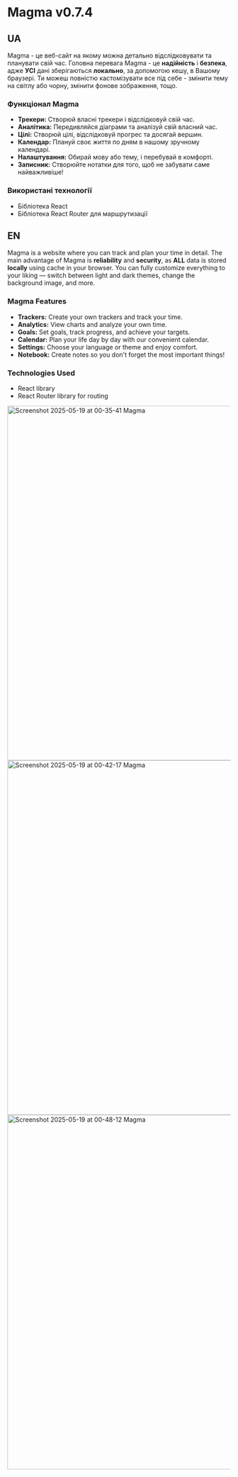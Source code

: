 # Magma v0.7.4
## UA
Magma - це веб-сайт на якому можна детально відслідковувати та планувати свій час.
Головна перевага Magma - це **надійність** і **безпека**, адже **УСІ** дані зберігаються **локально**, за допомогою кешу, в Вашому браузері.
Ти можеш повністю кастомізувати все під себе - змінити тему на світлу або чорну, змінити фонове зображення, тощо.

### Функціонал Magma
- **Трекери:** Створюй власні трекери і відслідковуй свій час.
- **Аналітика:** Передивляйся діаграми та аналізуй свій власний час.
- **Цілі:** Створюй цілі, відслідковуй прогрес та досягай вершин.
- **Календар:** Плануй своє життя по дням в нашому зручному календарі.
- **Налаштування:** Обирай мову або тему, і перебувай в комфорті.
- **Записник:** Створюйте нотатки для того, щоб не забувати саме найважливіше!

### Використані технології
- Бібліотека React
- Бібліотека React Router для маршрутизації

## EN
Magma is a website where you can track and plan your time in detail.
The main advantage of Magma is **reliability** and **security**, as **ALL** data is stored **locally** using cache in your browser.
You can fully customize everything to your liking — switch between light and dark themes, change the background image, and more.

### Magma Features
- **Trackers:** Create your own trackers and track your time.
- **Analytics:** View charts and analyze your own time.
- **Goals:** Set goals, track progress, and achieve your targets.
- **Calendar:** Plan your life day by day with our convenient calendar.
- **Settings:** Choose your language or theme and enjoy comfort.
- **Notebook:** Create notes so you don't forget the most important things!

### Technologies Used
- React library
- React Router library for routing

<img width="800" alt="Screenshot 2025-05-19 at 00-35-41 Magma" src="https://github.com/user-attachments/assets/4d351027-f354-49be-a83d-ef6e5153a04f" />
<img width="800" alt="Screenshot 2025-05-19 at 00-42-17 Magma" src="https://github.com/user-attachments/assets/6f747159-014a-4c88-827b-361d8c4f3ed9" />
<img width="800" alt="Screenshot 2025-05-19 at 00-48-12 Magma" src="https://github.com/user-attachments/assets/c9fd3ee3-57c0-4dac-ab3b-4c393d93e9f1" />
